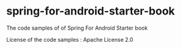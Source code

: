 spring-for-android-starter-book
===============================

The code samples of of Spring For Android Starter book

License of the code samples : Apache License 2.0
